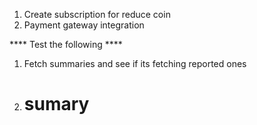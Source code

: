 1. Create subscription for reduce coin
2. Payment gateway integration



**** Test the following ****

1. Fetch summaries and see if its fetching reported ones
2. # sumary
